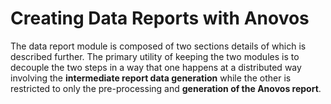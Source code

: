 
# Creating Data Reports with Anovos

The data report module is composed of two sections details of which is described further. The primary utility of keeping the two modules is to decouple the two steps in a way that one happens at a distributed way involving the **intermediate report data generation** while the other is restricted to only the pre-processing and **generation of the Anovos report**.